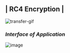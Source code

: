 ## | RC4 Encryption |

![transfer-gif](https://user-images.githubusercontent.com/49093196/160278788-471b4da8-a8ec-4890-85a4-a8f8c9ad95ce.gif)

### _Interface of Application_

![image](https://user-images.githubusercontent.com/49093196/160278877-61d6e0b3-92f5-4c17-84e1-b3eda26ef0a8.png)
